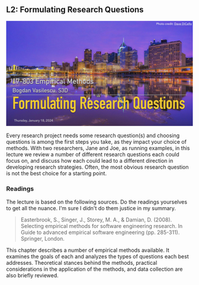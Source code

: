 ## L2: Formulating Research Questions

[![Lecture2-Research-Questions](../assets/images/02-rqs.jpg)](../slides/02-rqs.pdf)

Every research project needs some research question(s) and choosing questions is among the first steps you take, as they impact your choice of methods. With two researchers, Jane and Joe, as running examples, in this lecture we review a number of different research questions each could focus on, and discuss how each could lead to a different direction in developing research strategies. Often, the most obvious research question is not the best choice for a starting point.


### Readings

The lecture is based on the following sources. Do the readings yourselves to get all the nuance. I'm sure I didn't do them justice in my summary. 


> Easterbrook, S., Singer, J., Storey, M. A., & Damian, D. (2008). Selecting empirical methods for software engineering research. In Guide to advanced empirical software engineering (pp. 285-311). Springer, London.

This chapter describes a number of empirical methods available. It examines the goals of each and analyzes the types of questions each best addresses. Theoretical stances behind the methods, practical considerations in the application of the methods, and data collection are also briefly reviewed. 

